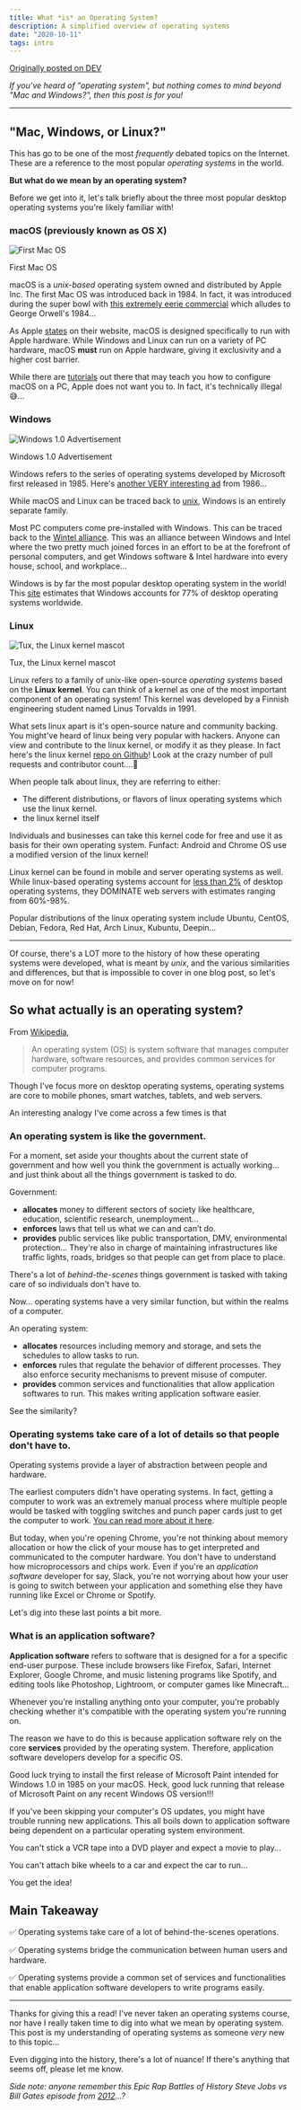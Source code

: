 ```yaml
---
title: What *is* an Operating System?
description: A simplified overview of operating systems
date: "2020-10-11"
tags: intro
---
```


[Originally posted on DEV](https://dev.to/kateh/eli5-what-is-an-operating-system-1082)

_If you've heard of "operating system", but nothing comes to mind beyond "Mac and Windows?", then this post is for you!_

---

## "Mac, Windows, or Linux?"

This has go to be one of the most _frequently_ debated topics on the Internet. These are a reference to the most popular _operating systems_ in the world.

**But what do we mean by an operating system?**

Before we get into it, let's talk briefly about the three most popular desktop operating systems you're likely familiar with!

### macOS (previously known as OS X)

![First Mac OS](https://photos5.appleinsider.com/gallery/29370-47319-000-3x2-Apple-History-Mac-launch-xl.jpg)

<figcaption>First Mac OS </figcaption>

macOS is a _unix-based_ operating system owned and distributed by Apple Inc. The first Mac OS was introduced back in 1984. In fact, it was introduced during the super bowl with [this extremely eerie commercial](https://www.youtube.com/watch?v=VtvjbmoDx-I) which alludes to George Orwell's 1984...

As Apple [states](https://www.apple.com/macos/what-is/#:~:text=macOS%20is%20the%20operating%20system,suite%20of%20beautifully%20designed%20apps.) on their website, macOS is designed specifically to run with Apple hardware. While Windows and Linux can run on a variety of PC hardware, macOS **must** run on Apple hardware, giving it exclusivity and a higher cost barrier.

While there are [tutorials](https://www.macworld.co.uk/how-to/mac-software/install-macos-pc-3632329/) out there that may teach you how to configure macOS on a PC, Apple does not want you to. In fact, it's technically illegal 😅...

### Windows

![Windows 1.0 Advertisement](https://upload.wikimedia.org/wikipedia/commons/thumb/a/a9/Microsoft_Windows_1.0_page1.jpg/399px-Microsoft_Windows_1.0_page1.jpg)

<figcaption>Windows 1.0 Advertisement</figcaption>

Windows refers to the series of operating systems developed by Microsoft first released in 1985. Here's [another VERY interesting ad](https://www.youtube.com/watch?v=sforhbLiwLA) from 1986...

While macOS and Linux can be traced back to [unix](https://www.techopedia.com/definition/4637/unix#:~:text=Unix%20is%20a%20portable%2C%20multitasking,reprogrammed%20in%20C%20in%201973.&text=Unix%20operating%20systems%20are%20widely,PCs%2C%20servers%20and%20mobile%20devices.), Windows is an entirely separate family.

Most PC computers come pre-installed with Windows. This can be traced back to the [Wintel alliance](https://en.wikipedia.org/wiki/Wintel). This was an alliance between Windows and Intel where the two pretty much joined forces in an effort to be at the forefront of personal computers, and get Windows software & Intel hardware into every house, school, and workplace...

Windows is by far the most popular desktop operating system in the world! This [site](https://gs.statcounter.com/os-market-share/desktop/worldwide) estimates that Windows accounts for 77% of desktop operating systems worldwide.

### Linux

![Tux, the Linux kernel mascot](https://upload.wikimedia.org/wikipedia/commons/thumb/3/35/Tux.svg/1200px-Tux.svg.png)

<figcaption>Tux, the Linux kernel mascot</figcaption>

Linux refers to a family of unix-like open-source _operating systems_ based on the **Linux kernel**. You can think of a kernel as one of the most important component of an operating system! This kernel was developed by a Finnish engineering student named Linus Torvalds in 1991.

What sets linux apart is it's open-source nature and community backing. You might've heard of linux being very popular with hackers. Anyone can view and contribute to the linux kernel, or modify it as they please. In fact here's the linux kernel [repo on Github](https://github.com/torvalds/linux)! Look at the crazy number of pull requests and contributor count....👀

When people talk about linux, they are referring to either:

- The different distributions, or flavors of linux operating systems which use the linux kernel.
- the linux kernel itself

Individuals and businesses can take this kernel code for free and use it as basis for their own operating system. Funfact: Android and Chrome OS use a modified version of the linux kernel!

Linux kernel can be found in mobile and server operating systems as well. While linux-based operating systems account for [less than 2%](https://gs.statcounter.com/os-market-share/desktop/worldwide) of desktop operating systems, they DOMINATE web servers with estimates ranging from 60%-98%.

Popular distributions of the linux operating system include Ubuntu, CentOS, Debian, Fedora, Red Hat, Arch Linux, Kubuntu, Deepin...

---

Of course, there's a LOT more to the history of how these operating systems were developed, what is meant by _unix_, and the various similarities and differences, but that is impossible to cover in one blog post, so let's move on for now!

## So what actually is an operating system?

From [Wikipedia](https://en.wikipedia.org/wiki/Operating_system),

> An operating system (OS) is system software that manages computer hardware, software resources, and provides common services for computer programs.

Though I've focus more on desktop operating systems, operating systems are core to mobile phones, smart watches, tablets, and web servers.

An interesting analogy I've come across a few times is that

### An operating system is like the government.

For a moment, set aside your thoughts about the current state of government and how well you think the government is actually working... and just think about all the things government is tasked to do.

Government:

- **allocates** money to different sectors of society like healthcare, education, scientific research, unemployment...
- **enforces** laws that tell us what we can and can’t do.
- **provides** public services like public transportation, DMV, environmental protection... They're also in charge of maintaining infrastructures like traffic lights, roads, bridges so that people can get from place to place.

There's a lot of _behind-the-scenes_ things government is tasked with taking care of so individuals don't have to.

Now... operating systems have a very similar function, but within the realms of a computer.

An operating system:

- **allocates** resources including memory and storage, and sets the schedules to allow tasks to run.
- **enforces** rules that regulate the behavior of different processes. They also enforce security mechanisms to prevent misuse of computer.
- **provides** common services and functionalities that allow application softwares to run. This makes writing application software easier.

See the similarity?

### Operating systems take care of a lot of details so that people don't have to.

Operating systems provide a layer of abstraction between people and hardware.

The earliest computers didn't have operating systems. In fact, getting a computer to work was an extremely manual process where multiple people would be tasked with toggling switches and punch paper cards just to get the computer to work. [You can read more about it here](https://www.howtogeek.com/196493/what-concepts-were-used-before-operating-systems/).

But today, when you're opening Chrome, you're not thinking about memory allocation or how the click of your mouse has to get interpreted and communicated to the computer hardware. You don't have to understand how microprocessors and chips work. Even if you're an _application software_ developer for say, Slack, you're not worrying about how your user is going to switch between your application and something else they have running like Excel or Chrome or Spotify.

Let's dig into these last points a bit more.

### What is an application software?

**Application software** refers to software that is designed for a for a specific end-user purpose. These include browsers like Firefox, Safari, Internet Explorer, Google Chrome, and music listening programs like Spotify, and editing tools like Photoshop, Lightroom, or computer games like Minecraft...

Whenever you're installing anything onto your computer, you're probably checking whether it's compatible with the operating system you're running on.

The reason we have to do this is because application software rely on the core **services** provided by the operating system. Therefore, application software developers develop for a specific OS.

Good luck trying to install the first release of Microsoft Paint intended for Windows 1.0 in 1985 on your macOS. Heck, good luck running that release of Microsoft Paint on any recent Windows OS version!!!

If you've been skipping your computer's OS updates, you might have trouble running new applications. This all boils down to application software being dependent on a particular operating system environment.

You can't stick a VCR tape into a DVD player and expect a movie to play...

You can't attach bike wheels to a car and expect the car to run...

You get the idea!

## Main Takeaway

✅ Operating systems take care of a lot of behind-the-scenes operations.

✅ Operating systems bridge the communication between human users and hardware.

✅ Operating systems provide a common set of services and functionalities that enable application software developers to write programs easily.

---

Thanks for giving this a read! I've never taken an operating systems course, nor have I really taken time to dig into what we mean by operating system. This post is my understanding of operating systems as someone _very_ new to this topic...

Even digging into the history, there's a lot of nuance! If there's anything that seems off, please let me know.

_Side note: anyone remember this Epic Rap Battles of History Steve Jobs vs Bill Gates episode from [2012](https://www.youtube.com/watch?v=njos57IJf-0)...?_
